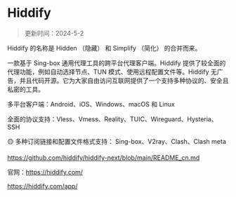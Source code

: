 # Hiddify

> 更新时间：2024-5-2


Hiddify 的名称是 Hidden （隐藏） 和 Simplify （简化） 的合并而来。

一款基于 Sing-box 通用代理工具的跨平台代理客户端。Hiddify 提供了较全面的代理功能，例如自动选择节点、TUN 模式、使用远程配置文件等。Hiddify 无广告，并且代码开源。它为大家自由访问互联网提供了一个支持多种协议的、安全且私密的工具。

多平台客户端：Android、iOS、Windows、macOS 和 Linux


全面的协议支持：Vless、Vmess、Reality、TUIC、Wireguard、Hysteria、SSH

🟡 多种订阅链接和配置文件格式支持： Sing-box、V2ray、Clash、Clash meta

https://github.com/hiddify/hiddify-next/blob/main/README_cn.md


官网：https://hiddify.com/

https://hiddify.com/app/

